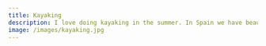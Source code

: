 ```yaml
---
title: Kayaking
description: I love doing kayaking in the summer. In Spain we have beautiful artificial lakes thanks to the plentiful amount of dams we have in the country
image: /images/kayaking.jpg
---
```

